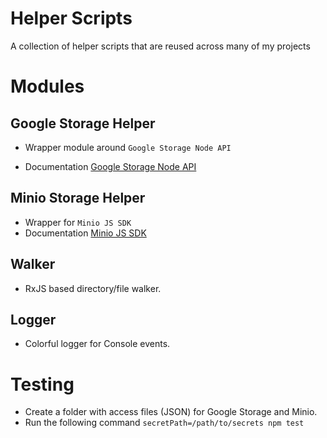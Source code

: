 # Helper Scripts

A collection of helper scripts that are reused across many of my projects

# Modules

## Google Storage Helper

-   Wrapper module around `Google Storage Node API`

-   Documentation [Google Storage Node API](https://cloud.google.com/nodejs/docs/reference/storage/2.0.x/)

## Minio Storage Helper

-   Wrapper for `Minio JS SDK`
-   Documentation [Minio JS SDK](https://docs.minio.io/docs/javascript-client-api-reference.html)

## Walker

-   RxJS based directory/file walker.

## Logger

-   Colorful logger for Console events.

# Testing

-   Create a folder with access files (JSON) for Google Storage and Minio.
-   Run the following command `secretPath=/path/to/secrets npm test`

